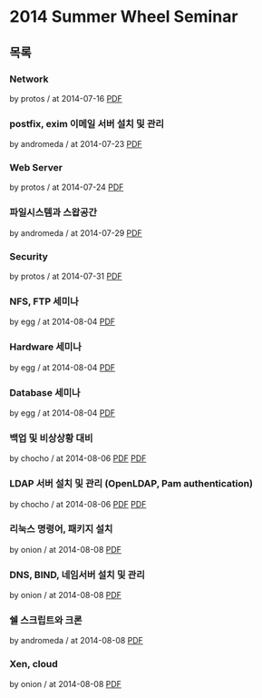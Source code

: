 # 2014 Summer Wheel Seminar

## 목록

### Network

by protos / at 2014-07-16
[PDF](https://s3.ap-northeast-2.amazonaws.com/sparcs.home/seminars/protos-20140808-0.pdf)

### postfix, exim 이메일 서버 설치 및 관리

by andromeda / at 2014-07-23
[PDF](https://s3.ap-northeast-2.amazonaws.com/sparcs.home/seminars/andromeda-20140723-0.pdf)

### Web Server

by protos / at 2014-07-24
[PDF](https://s3.ap-northeast-2.amazonaws.com/sparcs.home/seminars/protos-20140808_1-0.pdf)

### 파일시스템과 스왑공간

by andromeda / at 2014-07-29
[PDF](https://s3.ap-northeast-2.amazonaws.com/sparcs.home/seminars/andromeda-20140729-0.pdf)

### Security

by protos / at 2014-07-31
[PDF](https://s3.ap-northeast-2.amazonaws.com/sparcs.home/seminars/protos-20140808_2-0.pdf)

### NFS, FTP 세미나

by egg / at 2014-08-04
[PDF](https://s3.ap-northeast-2.amazonaws.com/sparcs.home/seminars/egg-20140804_1-0.pptx)

### Hardware 세미나

by egg / at 2014-08-04
[PDF](https://s3.ap-northeast-2.amazonaws.com/sparcs.home/seminars/egg-20140804_2-0.pptx)

### Database 세미나

by egg / at 2014-08-04
[PDF](https://s3.ap-northeast-2.amazonaws.com/sparcs.home/seminars/egg-20140804-0.pptx)

### 백업 및 비상상황 대비

by chocho / at 2014-08-06
[PDF](https://s3.ap-northeast-2.amazonaws.com/sparcs.home/seminars/chocho-20140806_1-0.pdf)
[PDF](https://s3.ap-northeast-2.amazonaws.com/sparcs.home/seminars/chocho-20140806_1-1.pptx)

### LDAP 서버 설치 및 관리 (OpenLDAP, Pam authentication)

by chocho / at 2014-08-06
[PDF](https://s3.ap-northeast-2.amazonaws.com/sparcs.home/seminars/chocho-20140806-0.pdf)
[PDF](https://s3.ap-northeast-2.amazonaws.com/sparcs.home/seminars/chocho-20140806-1.pptm)

### 리눅스 명령어, 패키지 설치

by onion / at 2014-08-08
[PDF](https://s3.ap-northeast-2.amazonaws.com/sparcs.home/seminars/onion-20140808-0.pptx)

### DNS, BIND, 네임서버 설치 및 관리

by onion / at 2014-08-08
[PDF](https://s3.ap-northeast-2.amazonaws.com/sparcs.home/seminars/onion-20140808_1-0.pptx)

### 쉘 스크립트와 크론

by andromeda / at 2014-08-08
[PDF](https://s3.ap-northeast-2.amazonaws.com/sparcs.home/seminars/andromeda-20140808-0.pdf)

### Xen, cloud

by onion / at 2014-08-08
[PDF](https://s3.ap-northeast-2.amazonaws.com/sparcs.home/seminars/onion-20140808_2-0.pptx)
